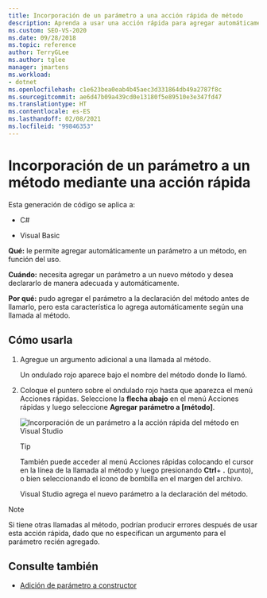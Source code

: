 ```yaml
---
title: Incorporación de un parámetro a una acción rápida de método
description: Aprenda a usar una acción rápida para agregar automáticamente un parámetro a un método y declararlo en función del uso.
ms.custom: SEO-VS-2020
ms.date: 09/28/2018
ms.topic: reference
author: TerryGLee
ms.author: tglee
manager: jmartens
ms.workload:
- dotnet
ms.openlocfilehash: c1e623bea0eab4b45aec3d331864db49a2787f8c
ms.sourcegitcommit: ae6d47b09a439cd0e13180f5e89510e3e347fd47
ms.translationtype: HT
ms.contentlocale: es-ES
ms.lasthandoff: 02/08/2021
ms.locfileid: "99846353"
---
```

# <a name="add-a-parameter-to-a-method-using-a-quick-action"></a>Incorporación de un parámetro a un método mediante una acción rápida

Esta generación de código se aplica a:

- C#

- Visual Basic

**Qué:** le permite agregar automáticamente un parámetro a un método, en función del uso.

**Cuándo:** necesita agregar un parámetro a un nuevo método y desea declararlo de manera adecuada y automáticamente.

**Por qué:** pudo agregar el parámetro a la declaración del método antes de llamarlo, pero esta característica lo agrega automáticamente según una llamada al método.

## <a name="how-to-use-it"></a>Cómo usarla

1. Agregue un argumento adicional a una llamada al método.

   Un ondulado rojo aparece bajo el nombre del método donde lo llamó.

2. Coloque el puntero sobre el ondulado rojo hasta que aparezca el menú Acciones rápidas. Seleccione la **flecha abajo** en el menú Acciones rápidas y luego seleccione **Agregar parámetro a [método]**.

   ![Incorporación de un parámetro a la acción rápida del método en Visual Studio](media/add-parameter-to-method.png)

   > [!TIP]
   > También puede acceder al menú Acciones rápidas colocando el cursor en la línea de la llamada al método y luego presionando **Ctrl**+ **.** (punto), o bien seleccionando el icono de bombilla en el margen del archivo.

   Visual Studio agrega el nuevo parámetro a la declaración del método.

> [!NOTE]
> Si tiene otras llamadas al método, podrían producir errores después de usar esta acción rápida, dado que no especifican un argumento para el parámetro recién agregado.

## <a name="see-also"></a>Consulte también

- [Adición de parámetro a constructor](generate-constructor.md#addparameter)
